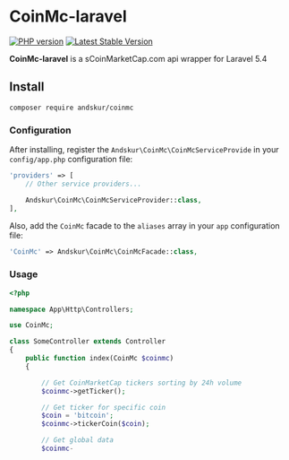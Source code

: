 # CoinMc-laravel 
[![PHP version](https://badge.fury.io/ph/andskur%2Fcoinmc.svg)](https://badge.fury.io/ph/andskur%2Fcoinmc)
[![Latest Stable Version](https://poser.pugx.org/andskur/coinmc/v/stable)](https://packagist.org/packages/andskur/coinmc)

**CoinMc-laravel** is a sCoinMarketCap.com api wrapper for Laravel 5.4

## Install

    composer require andskur/coinmc

### Configuration

After installing, register the `Andskur\CoinMc\CoinMcServiceProvide` in your `config/app.php` configuration file:

```php
'providers' => [
    // Other service providers...

    Andskur\CoinMc\CoinMcServiceProvider::class,
],
```

Also, add the `CoinMc` facade to the `aliases` array in your `app` configuration file:

```php
'CoinMc' => Andskur\CoinMc\CoinMcFacade::class,
```

### Usage

```php
<?php

namespace App\Http\Controllers;

use CoinMc;

class SomeController extends Controller
{
    public function index(CoinMc $coinmc)
    {

        // Get CoinMarketCap tickers sorting by 24h volume
		$coinmc->getTicker();

		// Get ticker for specific coin
		$coin = 'bitcoin';
		$coinmc->tickerCoin($coin);

		// Get global data
		$coinmc-